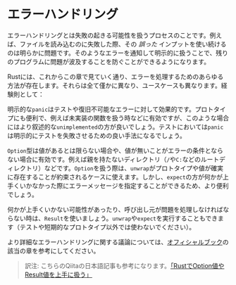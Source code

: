 <!--
# Error handling
-->
# エラーハンドリング

<!--
Error handling is the process of handling the possibility of failure. For
example, failing to read a file and then continuing to use that *bad* input
would clearly be problematic. Noticing and explicitly managing those errors
saves the rest of the program from various pitfalls.
-->
エラーハンドリングとは失敗の起きる可能性を扱うプロセスのことです。例えば、ファイルを読み込むのに失敗した際、その *誤った* インプットを使い続けるのは明らかに問題です。そのようなエラーを通知して明示的に扱うことで、残りのプログラムに問題が波及することを防ぐことができるようになります。

<!--
There are various ways to deal with errors in Rust, which are described in the
following subchapters. They all have more or less subtle differences and different
use cases. As a rule of thumb:
-->
Rustには、これからこの章で見ていく通り、エラーを処理するためのあらゆる方法が存在します。それらは全て僅かに異なり、ユースケースも異なります。経験則として：

<!--
An explicit `panic` is mainly useful for tests and dealing with unrecoverable errors.
For prototyping it can be useful, for example when dealing with functions that
haven't been implemented yet, but in those cases the more descriptive `unimplemented`
is better. In tests `panic` is a reasonable way to explicitly fail.
-->
明示的な`panic`はテストや復旧不可能なエラーに対して効果的です。プロトタイプにも便利で、例えば未実装の関数を扱う時などに有効ですが、このような場合にはより叙述的な`unimplemented`の方が良いでしょう。テストにおいては`panic`は明示的にテストを失敗させるための良い手法になるでしょう。

<!--
The `Option` type is for when a value is optional or when the lack of a value is
not an error condition. For example the parent of a directory - `/` and `C:` don't
have one. When dealing with `Option`s, `unwrap` is fine for prototyping and cases
where it's absolutely certain that there is guaranteed to be a value. However `expect`
is more useful since it lets you specify an error message in case something goes
wrong anyway.
-->
`Option`型は値があるとは限らない場合や、値が無いことがエラーの条件とならない場合に有効です。例えば親を持たないディレクトリ（`/`や`C:`などのルートディレクトリ）などです。`Option`を扱う際は、`unwrap`がプロトタイプや値が確実に存在することが約束されるケースに使えます。しかし、`expect`の方が何かが上手くいかなかった際にエラーメッセージを指定することができるため、より便利でしょう。

<!--
When there is a chance that things do go wrong and the caller has to deal with the
problem, use `Result`. You can `unwrap` and `expect` them as well (please don't
do that unless it's a test or quick prototype).
-->
何かが上手くいかない可能性があったり、呼び出し元が問題を処理しなければならない時は、`Result`を使いましょう。`unwrap`や`expect`を実行することもできます（テストや短期的なプロトタイプ以外では使わないでください）。

<!--
For a more rigorous discussion of error handling, refer to the error
handling section in the [official book][book].
-->
より詳細なエラーハンドリングに関する議論については、[オフィシャルブック][book]の該当の章を参考にしてください。

> 訳注: こちらのQiitaの日本語記事も参考になります。[「RustでOption値やResult値を上手に扱う」][qiita]

[book]: https://doc.rust-lang.org/book/ch09-00-error-handling.html
[qiita]: http://qiita.com/tatsuya6502/items/cd41599291e2e5f38a4a
